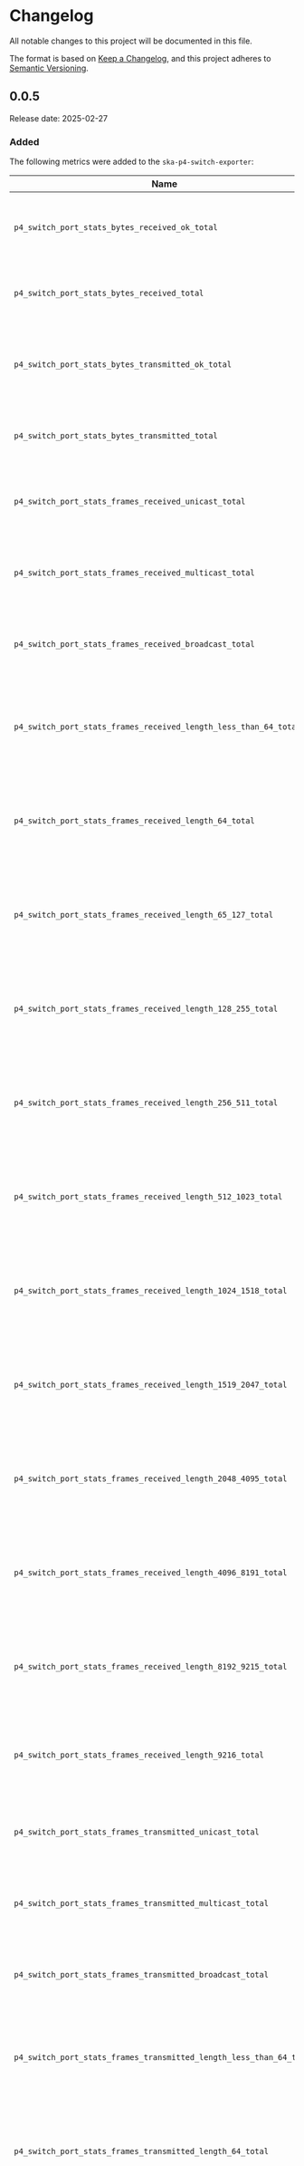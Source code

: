 # Changelog

All notable changes to this project will be documented in this file.

The format is based on [Keep a Changelog][keepachangelog], and this project adheres to [Semantic Versioning][semver].

## 0.0.5

Release date: 2025-02-27

### Added

The following metrics were added to the `ska-p4-switch-exporter`:

| Name                                                                | Description                                                                            |
| ------------------------------------------------------------------- | -------------------------------------------------------------------------------------- |
| `p4_switch_port_stats_bytes_received_ok_total`                      | The total number of bytes received in OK frames on the port                            |
| `p4_switch_port_stats_bytes_received_total`                         | The total number of bytes received on the port                                         |
| `p4_switch_port_stats_bytes_transmitted_ok_total`                   | The total number of bytes transmitted without error on the port                        |
| `p4_switch_port_stats_bytes_transmitted_total`                      | The total number of bytes transmitted on the port                                      |
| `p4_switch_port_stats_frames_received_unicast_total`                | The total number of unicast frames received on the port                                |
| `p4_switch_port_stats_frames_received_multicast_total`              | The total number of multicast frames received on the port                              |
| `p4_switch_port_stats_frames_received_broadcast_total`              | The total number of broadcast frames received on the port                              |
| `p4_switch_port_stats_frames_received_length_less_than_64_total`    | The total number of frames with a length of less than 64 bytes received on the port    |
| `p4_switch_port_stats_frames_received_length_64_total`              | The total number of frames with a length of exactly 64 bytes received on the port      |
| `p4_switch_port_stats_frames_received_length_65_127_total`          | The total number of frames with a length of 65 to 127 bytes received on the port       |
| `p4_switch_port_stats_frames_received_length_128_255_total`         | The total number of frames with a length of 128 to 255 bytes received on the port      |
| `p4_switch_port_stats_frames_received_length_256_511_total`         | The total number of frames with a length of 256 to 511 bytes received on the port      |
| `p4_switch_port_stats_frames_received_length_512_1023_total`        | The total number of frames with a length of 512 to 1023 bytes received on the port     |
| `p4_switch_port_stats_frames_received_length_1024_1518_total`       | The total number of frames with a length of 1024 to 1518 bytes received on the port    |
| `p4_switch_port_stats_frames_received_length_1519_2047_total`       | The total number of frames with a length of 1519 to 2047 bytes received on the port    |
| `p4_switch_port_stats_frames_received_length_2048_4095_total`       | The total number of frames with a length of 2048 to 4095 bytes received on the port    |
| `p4_switch_port_stats_frames_received_length_4096_8191_total`       | The total number of frames with a length of 4096 to 8191 bytes received on the port    |
| `p4_switch_port_stats_frames_received_length_8192_9215_total`       | The total number of frames with a length of 8192 to 9215 bytes received on the port    |
| `p4_switch_port_stats_frames_received_length_9216_total`            | The total number of frames with a length of 9216 bytes received on the port            |
| `p4_switch_port_stats_frames_transmitted_unicast_total`             | The total number of unicast frames transmitted on the port                             |
| `p4_switch_port_stats_frames_transmitted_multicast_total`           | The total number of multicast frames transmitted on the port                           |
| `p4_switch_port_stats_frames_transmitted_broadcast_total`           | The total number of broadcast frames transmitted on the port                           |
| `p4_switch_port_stats_frames_transmitted_length_less_than_64_total` | The total number of frames with a length of less than 64 bytes transmitted on the port |
| `p4_switch_port_stats_frames_transmitted_length_64_total`           | The total number of frames with a length of exactly 64 bytes transmitted on the port   |
| `p4_switch_port_stats_frames_transmitted_length_65_127_total`       | The total number of frames with a length of 65 to 127 bytes transmitted on the port    |
| `p4_switch_port_stats_frames_transmitted_length_128_255_total`      | The total number of frames with a length of 128 to 255 bytes transmitted on the port   |
| `p4_switch_port_stats_frames_transmitted_length_256_511_total`      | The total number of frames with a length of 256 to 511 bytes transmitted on the port   |
| `p4_switch_port_stats_frames_transmitted_length_512_1023_total`     | The total number of frames with a length of 512 to 1023 bytes transmitted on the port  |
| `p4_switch_port_stats_frames_transmitted_length_1024_1518_total`    | The total number of frames with a length of 1024 to 1518 bytes transmitted on the port |
| `p4_switch_port_stats_frames_transmitted_length_1519_2047_total`    | The total number of frames with a length of 1519 to 2047 bytes transmitted on the port |
| `p4_switch_port_stats_frames_transmitted_length_2048_4095_total`    | The total number of frames with a length of 2048 to 4095 bytes transmitted on the port |
| `p4_switch_port_stats_frames_transmitted_length_4096_8191_total`    | The total number of frames with a length of 4096 to 8191 bytes transmitted on the port |
| `p4_switch_port_stats_frames_transmitted_length_8192_9215_total`    | The total number of frames with a length of 8192 to 9215 bytes transmitted on the port |
| `p4_switch_port_stats_frames_transmitted_length_9216_total`         | The total number of frames with a length of 9216 bytes transmitted on the port         |

### Changed

The following `ska-p4-switch-exporter` metrics have been renamed:

| Old name                                      | New name                                            |
| --------------------------------------------- | --------------------------------------------------- |
| `p4_switch_port_frames_received_total`        | `p4_switch_port_stats_frames_received_total`        |
| `p4_switch_port_frames_received_ok_total`     | `p4_switch_port_stats_frames_received_ok_total`     |
| `p4_switch_port_frames_received_nok_total`    | `p4_switch_port_stats_frames_received_nok_total`    |
| `p4_switch_port_frames_transmitted_total`     | `p4_switch_port_stats_frames_transmitted_total`     |
| `p4_switch_port_frames_transmitted_ok_total`  | `p4_switch_port_stats_frames_transmitted_ok_total`  |
| `p4_switch_port_frames_transmitted_nok_total` | `p4_switch_port_stats_frames_transmitted_nok_total` |

Additionally, the `p4_switch_port_*` metrics now have separate labels for the front-panel port and channel numbers, instead of combining them into a single label.
This makes it possible to join them with the `p4_switch_qsfp_*` metrics.

### Fixed

- `ska-p4-switch-exporter`: Fixed a small typo in the help text of the `ska_p4_switch_exporter_info` metric.
- The temperature metrics were suffixed with `_degrees`, which is technically not a unit and is ambiguous.
  These have been renamed to end with `_celsius` instead.

## 0.0.4

Release date: 2025-02-25

### Fixed

- The default versions for the `ska_collections.ds_psi_exporters.p4_switch_exporter`
  and `ska_collections.ds_psi_exporters.xrt_fpga_exporter` Ansible roles have been
  updated to match the current release version.
- The release process instructions in the repository `README.md` have been updated to
  make sure the Ansible role defaults are updated as well.

## 0.0.3

Release date: 2025-02-25

### Fixed

- The Ansible collection metadata was not updated to reflect the version change, so installing it would make it look like it was installing version `0.0.1` instead of `0.0.2`.
  The release process is now documented in the repository `README.md` so that manually updating the Ansible collection version is not forgotten.

## 0.0.2

Release date 2025-02-24

### Fixed

- The Ansible roles no longer fail due to an undefined role variable, which was only set when overriding the
  PyPi index for the `ska-ds-psi-prometheus-exporter` Python package.

## 0.0.1

Release date: 2025-02-24

### Added

- `ska-p4-switch-exporter`: Prometheus exporter that exposes metrics from P4 switches used in LOW-CBF.
- `ska-xrt-fpga-exporter`: Prometheus exporter that exposes metrics from Xilinx FPGAs, most notably the Alveo U55C used in LOW-CBF.

[keepachangelog]: https://keepachangelog.com/en/1.1.0/
[semver]: https://semver.org/spec/v2.0.0.html
